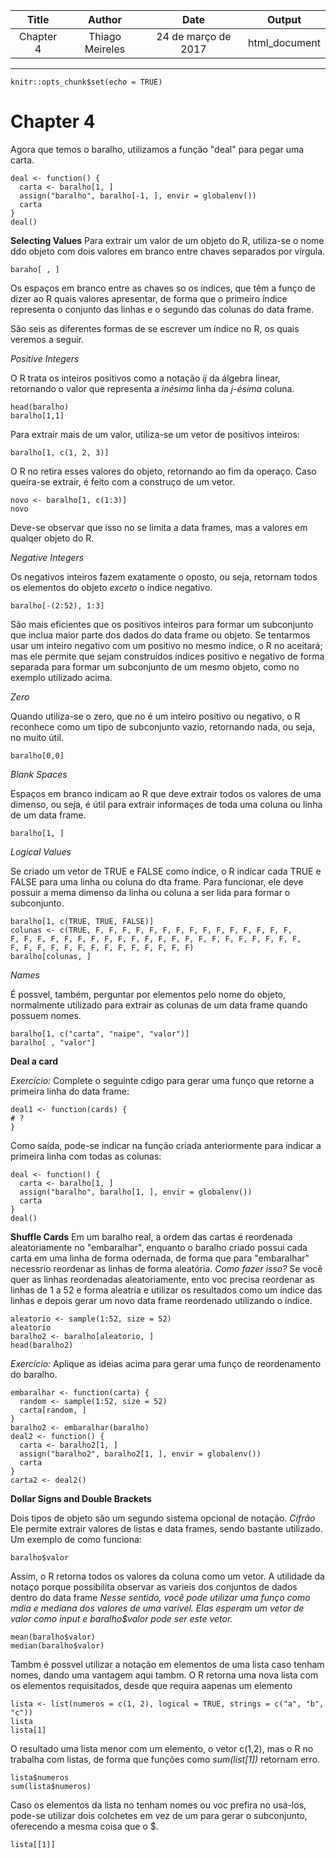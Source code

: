 | Title    | Author        |Date               | Output      |
|:--------:|:-------------:|:-----------------:|:-----------:|
|Chapter 4 |Thiago Meireles|24 de março de 2017|html_document|
---

```{r setup, include=FALSE}
knitr::opts_chunk$set(echo = TRUE)
```

# Chapter 4

Agora que temos o baralho, utilizamos a função "deal" para pegar uma carta.
```
deal <- function() {
  carta <- baralho[1, ]
  assign("baralho", baralho[-1, ], envir = globalenv())
  carta
}
deal()
```

**Selecting Values**
Para extrair um valor de um objeto do R, utiliza-se o nome ddo objeto com dois valores em branco entre chaves separados por vírgula.
```
baraho[ , ]
```
Os espaços em branco entre as chaves so os índices, que têm a funço de dizer ao R quais valores apresentar, de forma que o primeiro índice representa o conjunto das linhas e o segundo das colunas do data frame.

São seis as diferentes formas de se escrever um índice no R, os quais veremos a seguir.

*Positive Integers*

O R trata os inteiros positivos como a notação *ij* da álgebra linear, retornando o valor que representa a *inésima* linha da *j-ésima* coluna.
```
head(baralho)
baralho[1,1]
```
Para extrair mais de um valor, utiliza-se um vetor de positivos inteiros:
``` 
baralho[1, c(1, 2, 3)]
``` 
O R no retira esses valores do objeto, retornando ao fim da operaço. Caso queira-se extrair, é feito com a construço de um vetor.
```
novo <- baralho[1, c(1:3)]
novo
```
Deve-se observar que isso no se limita a data frames, mas a valores em qualqer objeto do R.

*Negative Integers*

Os negativos inteiros fazem exatamente o oposto, ou seja, retornam todos os elementos do objeto *exceto* o índice negativo.
```
baralho[-(2:52), 1:3]
```
São mais eficientes que os positivos inteiros para formar um subconjunto que inclua maior parte dos dados do data frame ou objeto.
Se tentarmos usar um inteiro negativo com um positivo no mesmo índice, o R no aceitará; mas ele permite que sejam construídos índices positivo e negativo de forma separada para formar um subconjunto de um mesmo objeto, como no exemplo utilizado acima.

*Zero*

Quando utiliza-se o zero, que no é um inteiro positivo ou negativo, o R reconhece como um tipo de subconjunto vazio, retornando nada, ou seja, no  muito útil.
```
baralho[0,0]
```

*Blank Spaces*

Espaços em branco indicam ao R que deve extrair todos os valores de uma dimenso, ou seja, é útil para extrair informaçes de toda uma coluna ou linha de um data frame.
```
baralho[1, ]
```

*Logical Values*

Se criado um vetor de TRUE e FALSE como índice, o R indicar cada TRUE e FALSE para uma linha ou coluna do dta frame. Para funcionar, ele deve possuir a mema dimenso da linha ou coluna a ser lida para formar o subconjunto.
```
baralho[1, c(TRUE, TRUE, FALSE)]
colunas <- c(TRUE, F, F, F, F, F, F, F, F, F, F, F, F, F, F, F,
F, F, F, F, F, F, F, F, F, F, F, F, F, F, F, F, F, F, F, F, F, F,
F, F, F, F, F, F, F, F, F, F, F, F, F, F)
baralho[colunas, ]
```

*Names*

É possvel, também, perguntar por elementos pelo nome do objeto, normalmente utilizado para extrair as colunas de um data frame quando possuem nomes.
```
baralho[1, c("carta", "naipe", "valor")]
baralho[ , "valor"]
```

**Deal a card**

*Exercício:*
Complete o seguinte cdigo para gerar uma funço que retorne a primeira linha do data frame:
```
deal1 <- function(cards) {
# ?
}
```
Como saída, pode-se indicar na função criada anteriormente para indicar a primeira linha com todas as colunas:
```
deal <- function() {
  carta <- baralho[1, ]
  assign("baralho", baralho[1, ], envir = globalenv())
  carta
}
deal()
```

**Shuffle Cards**
Em um baralho real, a ordem das cartas é reordenada aleatoriamente no "embaralhar", enquanto o baralho criado possui cada carta em uma linha de forma odernada, de forma que para "embaralhar"  necessrio reordenar as linhas de forma aleatória.
*Como fazer isso?*
Se você quer as linhas reordenadas aleatoriamente, ento voc precisa reordenar as linhas de 1 a 52 e forma aleatria e utilizar os resultados como um índice das linhas e depois gerar um novo data frame reordenado utilizando o índice.
```
aleatorio <- sample(1:52, size = 52)
aleatorio
baralho2 <- baralho[aleatorio, ]
head(baralho2)
```
*Exercício:* Aplique as ideias acima para gerar uma funço de reordenamento do baralho.
```
embaralhar <- function(carta) {
  random <- sample(1:52, size = 52)
  carta[random, ]
}
baralho2 <- embaralhar(baralho)
deal2 <- function() {
  carta <- baralho2[1, ]
  assign("baralho2", baralho2[1, ], envir = globalenv())
  carta
}
carta2 <- deal2()
```

**Dollar Signs and Double Brackets**

Dois tipos de objeto são um segundo sistema opcional de notação.
*Cifrão*
Ele permite extrair valores de listas e data frames, sendo bastante utilizado. Um exemplo de como funciona:
```
baralho$valor
```
Assim, o R retorna todos os valores da coluna como um vetor. A utilidade da notaço porque possibilita observar as varieis dos conjuntos de dados dentro do data frame
*Nesse sentido, você pode utilizar uma funço como mdia e mediana dos valores de uma varivel. Elas esperam um vetor de valor como input e baralho$valor pode ser este vetor.*
```
mean(baralho$valor)
median(baralho$valor)
```
Tambm é possvel utilizar a notação em elementos de uma lista caso tenham nomes, dando uma vantagem aqui tambm. O R retorna uma nova lista com os elementos requisitados, desde que requira aapenas um elemento
```
lista <- list(numeros = c(1, 2), logical = TRUE, strings = c("a", "b", "c"))
lista
lista[1]
```
O resultado  uma lista menor com um elemento, o vetor c(1,2), mas o R no trabalha com listas, de forma que funções como *sum(list[1])* retornam erro.
```
lista$numeros
sum(lista$numeros)
```
Caso os elementos da lista no tenham nomes ou voc prefira no usá-los, pode-se utilizar dois colchetes em vez de um para gerar o subconjunto, oferecendo a mesma coisa que o $. 
```
lista[[1]]
```
